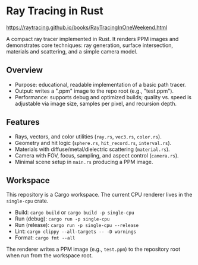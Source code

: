 # Ray Tracing in Rust

https://raytracing.github.io/books/RayTracingInOneWeekend.html

A compact ray tracer implemented in Rust. It renders PPM images and demonstrates core techniques: ray generation, surface intersection, materials and scattering, and a simple camera model.

## Overview

- Purpose: educational, readable implementation of a basic path tracer.
- Output: writes a ".ppm" image to the repo root (e.g., "test.ppm").
- Performance: supports debug and optimized builds; quality vs. speed is adjustable via image size, samples per pixel, and recursion depth.

## Features

- Rays, vectors, and color utilities (`ray.rs`, `vec3.rs`, `color.rs`).
- Geometry and hit logic (`sphere.rs`, `hit_record.rs`, `interval.rs`).
- Materials with diffuse/metal/dielectric scattering (`material.rs`).
- Camera with FOV, focus, sampling, and aspect control (`camera.rs`).
- Minimal scene setup in `main.rs` producing a PPM image.

## Workspace

This repository is a Cargo workspace. The current CPU renderer lives in the `single-cpu` crate.

- Build: `cargo build` or `cargo build -p single-cpu`
- Run (debug): `cargo run -p single-cpu`
- Run (release): `cargo run -p single-cpu --release`
- Lint: `cargo clippy --all-targets -- -D warnings`
- Format: `cargo fmt --all`

The renderer writes a PPM image (e.g., `test.ppm`) to the repository root when run from the workspace root.
